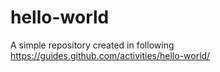 # hello-world
A simple repository created in following https://guides.github.com/activities/hello-world/
